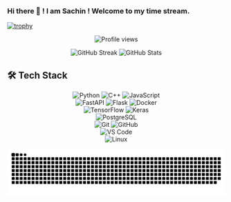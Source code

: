 ### Hi there 👋 ! I am Sachin ! Welcome to my time stream.

[![trophy](https://github-profile-trophy.vercel.app/?username=sachinprasadhs&theme=onedark)](https://github.com/sachinprasadhs/github-profile-trophy)

<p align="center">
  <img src="https://komarev.com/ghpvc/?username=sachinprasadhs&color=green" alt="Profile views" />
</p>

<p align="center">
  <img width="43%" src="https://github-readme-streak-stats.herokuapp.com/?user=sachinprasadhs&hide_border=true" alt="GitHub Streak" />
  <img width="53%" src="https://github-readme-stats.vercel.app/api?username=sachinprasadhs&count_private=true&show_icons=true&include_all_commits=false&hide_border=true&hide_title=true" alt="GitHub Stats" />
</p>


## 🛠️ Tech Stack

<p align="center">
  <!-- Languages -->
  <img src="https://img.shields.io/badge/Python-3776AB?style=for-the-badge&logo=python&logoColor=ffffff" alt="Python" />
  <img src="https://img.shields.io/badge/C++-00599C?style=for-the-badge&logo=c%2B%2B&logoColor=white" alt="C++" />
  <img src="https://img.shields.io/badge/JavaScript-F7DF1E?style=for-the-badge&logo=javascript&logoColor=000000" alt="JavaScript" />
  <br>
  <!-- API -->
  <img src="https://img.shields.io/badge/FastAPI-009688?style=for-the-badge&logo=fastapi&logoColor=white" alt="FastAPI" />
  <img src="https://img.shields.io/badge/Flask-000000?style=for-the-badge&logo=flask&logoColor=white" alt="Flask" />
  <img src="https://img.shields.io/badge/Docker-2496ED?style=for-the-badge&logo=docker&logoColor=white" alt="Docker" />
  <br>
  <!-- Deep Learning Frameworks -->
  <img src="https://img.shields.io/badge/TensorFlow-FF6F00?style=for-the-badge&logo=tensorflow&logoColor=white" alt="TensorFlow" />
  <img src="https://img.shields.io/badge/Keras-D00000?style=for-the-badge&logo=keras&logoColor=white" alt="Keras" />
  <br>
  <!-- Database -->
  <img src="https://img.shields.io/badge/PostgreSQL-4169E1?style=for-the-badge&logo=postgresql&logoColor=white" alt="PostgreSQL" />
  <br>
  <!-- Version Control -->
  <img src="https://img.shields.io/badge/Git-F05032?style=for-the-badge&logo=git&logoColor=white" alt="Git" />
  <img src="https://img.shields.io/badge/GitHub-181717?style=for-the-badge&logo=github&logoColor=white" alt="GitHub" />
  <br>
  <!-- IDE -->
  <img src="https://img.shields.io/badge/VS%20Code-007ACC?style=for-the-badge&logo=visual-studio-code&logoColor=white" alt="VS Code" />
  <br>
  <!-- OS -->
  <img src="https://img.shields.io/badge/Linux-FCC624?style=for-the-badge&logo=linux&logoColor=black" alt="Linux" />
</p>

<p align="center">
  <img alt="GitHub Snake" src="https://github.com/Platane/snk/raw/output/github-contribution-grid-snake.svg" />
</p>
